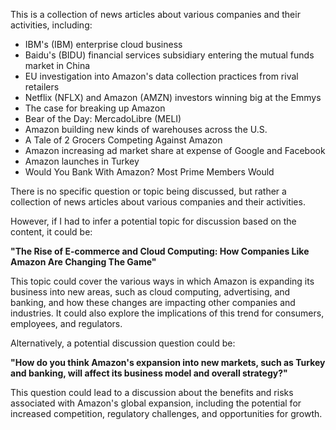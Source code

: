 This is a collection of news articles about various companies and their activities, including:

* IBM's (IBM) enterprise cloud business
* Baidu's (BIDU) financial services subsidiary entering the mutual funds market in China
* EU investigation into Amazon's data collection practices from rival retailers
* Netflix (NFLX) and Amazon (AMZN) investors winning big at the Emmys
* The case for breaking up Amazon
* Bear of the Day: MercadoLibre (MELI)
* Amazon building new kinds of warehouses across the U.S.
* A Tale of 2 Grocers Competing Against Amazon
* Amazon increasing ad market share at expense of Google and Facebook
* Amazon launches in Turkey
* Would You Bank With Amazon? Most Prime Members Would

There is no specific question or topic being discussed, but rather a collection of news articles about various companies and their activities. 

However, if I had to infer a potential topic for discussion based on the content, it could be:

**"The Rise of E-commerce and Cloud Computing: How Companies Like Amazon Are Changing The Game"**

This topic could cover the various ways in which Amazon is expanding its business into new areas, such as cloud computing, advertising, and banking, and how these changes are impacting other companies and industries. It could also explore the implications of this trend for consumers, employees, and regulators.

Alternatively, a potential discussion question could be:

**"How do you think Amazon's expansion into new markets, such as Turkey and banking, will affect its business model and overall strategy?"**

This question could lead to a discussion about the benefits and risks associated with Amazon's global expansion, including the potential for increased competition, regulatory challenges, and opportunities for growth.